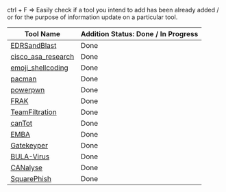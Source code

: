 ctrl + F => Easily check if a tool you intend to add has been already added / or for the purpose of information update on a particular tool.

|   Tool Name           | Addition Status: Done / In Progress  |
|-----------------------|--------------------------------------|
| [EDRSandBlast](https://github.com/DefconParrot/DefconArsenalTools/blob/main/exploitation/DC30/EDRSandBlast.md)          |      Done                            |
| [cisco_asa_research](https://github.com/DefconParrot/DefconArsenalTools/blob/main/exploitation/DC30/cisco_asa_research.md)    |      Done                            |
| [emoji_shellcoding](https://github.com/DefconParrot/DefconArsenalTools/blob/main/exploitation/DC30/emoji_shellcoding.md)     |      Done                            |
| [pacman](https://github.com/DefconParrot/DefconArsenalTools/blob/main/exploitation/DC30/pacman.md) | Done |
| [powerpwn](https://github.com/DefconParrot/DefconArsenalTools/blob/main/exploitation/DC30/powerpwn.md) | Done |
| [FRAK](https://github.com/DefconParrot/DefconArsenalTools/blob/main/frameworks/DC20/FRAK.md) | Done |
| [TeamFiltration](https://github.com/DefconParrot/DefconArsenalTools/blob/main/frameworks/DC30/TeamFiltration.md) | Done |
| [canTot](https://github.com/DefconParrot/DefconArsenalTools/blob/main/frameworks/DC30/canTot.md) | Done |
| [EMBA](https://github.com/DefconParrot/DefconArsenalTools/blob/main/hardening/EMBA.md) | Done |
| [Gatekeyper](https://github.com/DefconParrot/DefconArsenalTools/blob/main/lock_picking/DC26/Gatekeyper.md) | Done |
| [BULA-Virus](https://github.com/DefconParrot/DefconArsenalTools/blob/main/malware_research/DC30/BULA-Virus.md) | Done |
| [CANalyse](https://github.com/DefconParrot/DefconArsenalTools/blob/main/network_attacks/DC30/CANalyse.md) | Done |
| [SquarePhish](https://github.com/DefconParrot/DefconArsenalTools/blob/main/phishing/DC30/SquarePhish.md) | Done |